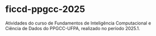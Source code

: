 # ficcd-ppgcc-2025
Atividades do curso de Fundamentos de Inteligência Computacional e Ciência de Dados do PPGCC-UFPA, realizado no período 2025.1.
